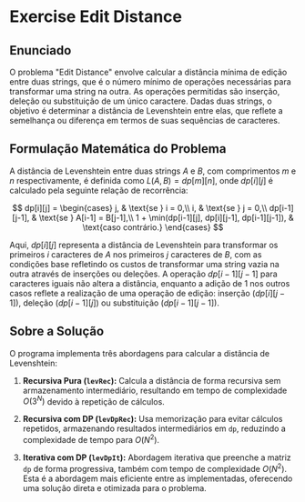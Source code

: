 # Exercise Edit Distance

## Enunciado

O problema "Edit Distance" envolve calcular a distância mínima de edição entre duas strings, que é o número mínimo de operações necessárias para transformar uma string na outra. As operações permitidas são inserção, deleção ou substituição de um único caractere. Dadas duas strings, o objetivo é determinar a distância de Levenshtein entre elas, que reflete a semelhança ou diferença em termos de suas sequências de caracteres.

## Formulação Matemática do Problema

A distância de Levenshtein entre duas strings $A$ e $B$, com comprimentos $m$ e $n$ respectivamente, é definida como $L(A, B) = dp[m][n]$, onde $dp[i][j]$ é calculado pela seguinte relação de recorrência:

$$
dp[i][j] = 
\begin{cases}
j, & \text{se } i = 0,\\
i, & \text{se } j = 0,\\
dp[i-1][j-1], & \text{se } A[i-1] = B[j-1],\\
1 + \min(dp[i-1][j], dp[i][j-1], dp[i-1][j-1]), & \text{caso contrário.}
\end{cases}
$$

Aqui, $dp[i][j]$ representa a distância de Levenshtein para transformar os primeiros $i$ caracteres de $A$ nos primeiros $j$ caracteres de $B$, com as condições base refletindo os custos de transformar uma string vazia na outra através de inserções ou deleções. A operação $dp[i-1][j-1]$ para caracteres iguais não altera a distância, enquanto a adição de $1$ nos outros casos reflete a realização de uma operação de edição: inserção ($dp[i][j-1]$), deleção ($dp[i-1][j]$) ou substituição ($dp[i-1][j-1]$).

## Sobre a Solução

O programa implementa três abordagens para calcular a distância de Levenshtein:

1. **Recursiva Pura (`levRec`):** Calcula a distância de forma recursiva sem armazenamento intermediário, resultando em tempo de complexidade $O(3^N)$ devido à repetição de cálculos.
   
2. **Recursiva com DP (`levDpRec`):** Usa memorização para evitar cálculos repetidos, armazenando resultados intermediários em `dp`, reduzindo a complexidade de tempo para $O(N^2)$.
   
3. **Iterativa com DP (`levDpIt`):** Abordagem iterativa que preenche a matriz `dp` de forma progressiva, também com tempo de complexidade $O(N^2)$. Esta é a abordagem mais eficiente entre as implementadas, oferecendo uma solução direta e otimizada para o problema.